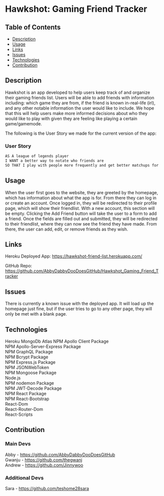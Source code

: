 # Hawkshot: Gaming Friend Tracker
## Table of Contents
- [Description](#description)
- [Usage](#usage)
- [Links](#links)
- [Issues](#issues)
- [Technologies](#technologies)
- [Contribution](#contribution)


## Description 
Hawkshot is an app developed to help users keep track of and organize their gaming friends list. Users will be able to add friends with information including: which game they are from, if the friend is known in-real-life (irl), and any other notable information the user would like to include. We hope that this will help users make more informed decisions about who they would like to play with given they are feeling like playing a certain game/gamemode.

The following is the User Story we made for the current version of the app:
### User Story

```md
AS A league of legends player
I WANT a better way to notate who friends are
SO THAT I play with people more frequently and get better matchups for my game mode
```

## Usage
When the user first goes to the website, they are greeted by the homepage, which has information about what the app is for. From there they can log in or create an account. Once logged in, they will be redirected to their profile page, which will show their friendlist. With a new account, this section will be empty. Clicking the Add Friend button will take the user to a form to add a friend. Once the fields are filled out and submitted, they will be redirected to their friendlist, where they can now see the friend they have made. From there, the user can add, edit, or remove friends as they wish.

## Links
Heroku Deployed App: https://hawkshot-friend-list.herokuapp.com/

GitHub Repo: https://github.com/AbbyDabbyDooDoesGitHub/Hawkshot_Gaming_Friend_Tracker

## Issues
There is currently a known issue with the deployed app. It will load up the homepage just fine, but if the user tries to go to any other page, they will only be met with a blank page.

## Technologies
Heroku
MongoDb Atlas
NPM Apollo Client Package <br />
NPM Apollo-Server-Express Package<br />
NPM GraphQL Package<br />
NPM Bcrypt Package<br />
NPM Express.js Package<br />
NPM JSONWebToken<br />
NPM Mongoose Package<br />
Node.js<br />
NPM nodemon Package<br />
NPM JWT-Decode Package<br />
NPM React Package<br />
NPM React-Bootstrap<br />
React-Dom<br />
React-Router-Dom<br />
React-Scripts

## Contribution

### Main Devs

Abby - https://github.com/AbbyDabbyDooDoesGitHub<br />
Gwanju - https://github.com/thegwanj<br />
Andrew - https://github.com/Jinnywoo


### Additional Devs

Sara   - https://github.com/teshome28sara
